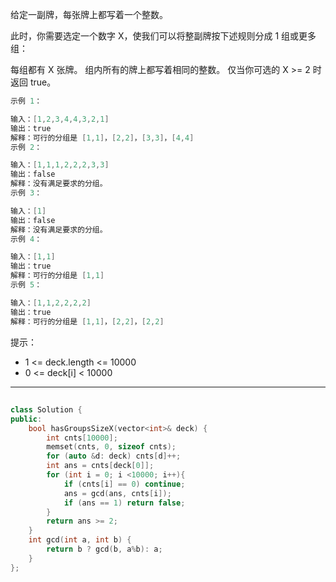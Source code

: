 给定一副牌，每张牌上都写着一个整数。

此时，你需要选定一个数字 X，使我们可以将整副牌按下述规则分成 1 组或更多组：

每组都有 X 张牌。
组内所有的牌上都写着相同的整数。
仅当你可选的 X >= 2 时返回 true。

```cpp
示例 1：

输入：[1,2,3,4,4,3,2,1]
输出：true
解释：可行的分组是 [1,1]，[2,2]，[3,3]，[4,4]
示例 2：

输入：[1,1,1,2,2,2,3,3]
输出：false
解释：没有满足要求的分组。
示例 3：

输入：[1]
输出：false
解释：没有满足要求的分组。
示例 4：

输入：[1,1]
输出：true
解释：可行的分组是 [1,1]
示例 5：

输入：[1,1,2,2,2,2]
输出：true
解释：可行的分组是 [1,1]，[2,2]，[2,2]
```

提示：

- 1 <= deck.length <= 10000
- 0 <= deck[i] < 10000
 
---

## 

```cpp
class Solution {
public:
    bool hasGroupsSizeX(vector<int>& deck) {
        int cnts[10000];
        memset(cnts, 0, sizeof cnts);
        for (auto &d: deck) cnts[d]++;
        int ans = cnts[deck[0]];
        for (int i = 0; i <10000; i++){
            if (cnts[i] == 0) continue;
            ans = gcd(ans, cnts[i]);
            if (ans == 1) return false;
        }
        return ans >= 2;
    }
    int gcd(int a, int b) {
        return b ? gcd(b, a%b): a;
    }
};
```


